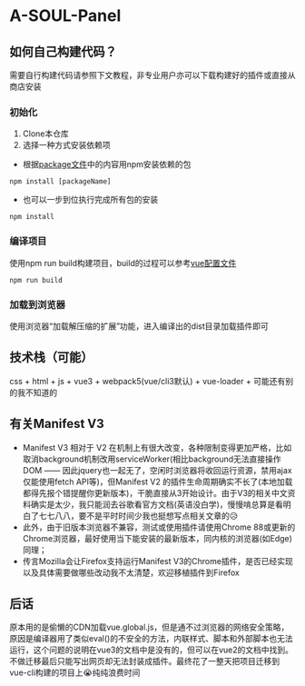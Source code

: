 # A-SOUL-Panel

## 如何自己构建代码？
需要自行构建代码请参照下文教程，非专业用户亦可以下载构建好的插件或直接从商店安装
### 初始化
1. Clone本仓库
2. 选择一种方式安装依赖项
- 根据[package文件](package.json)中的内容用npm安装依赖的包
```
npm install [packageName]
```
- 也可以一步到位执行完成所有包的安装
```
npm install
```
  
### 编译项目
使用npm run build构建项目，build的过程可以参考[vue配置文件](vue.config.js)
```
npm run build
```
  
### 加载到浏览器
使用浏览器“加载解压缩的扩展”功能，进入编译出的dist目录加载插件即可
  
  
## 技术栈（可能）
css + html + js + vue3 + webpack5(vue/cli3默认) + vue-loader + 可能还有别的我不知道的
  
## 有关Manifest V3
- Manifest V3 相对于 V2 在机制上有很大改变，各种限制变得更加严格，比如取消background机制改用serviceWorker(相比background无法直接操作DOM —— 因此jquery也一起无了，空闲时浏览器将收回运行资源，禁用ajax仅能使用fetch API等)，但Manifest V2 的插件生命周期确实不长了(本地加载都得先报个错提醒你更新版本)，干脆直接从3开始设计。由于V3的相关中文资料确实是太少，我只能润去谷歌看官方文档(英语没白学)，慢慢啃总算是看明白了七七八八，要不是平时时间少我也挺想写点相关文章的😥
- 此外，由于旧版本浏览器不兼容，测试或使用插件请使用Chrome 88或更新的Chrome浏览器，最好使用当下能安装的最新版本，同内核的浏览器(如Edge)同理；
- 传言Mozilla会让Firefox支持运行Manifest V3的Chrome插件，是否已经实现以及具体需要做哪些改动我不太清楚，欢迎移植插件到Firefox

## 后话
原本用的是偷懒的CDN加载vue.global.js，但是通不过浏览器的网络安全策略，原因是编译器用了类似eval()的不安全的方法，内联样式、脚本和外部脚本也无法运行，这个问题的说明在vue3的文档中是没有的，但可以在vue2的文档中找到。不做迁移最后只能写出网页却无法封装成插件。最终花了一整天把项目迁移到vue-cli构建的项目上😭纯纯浪费时间